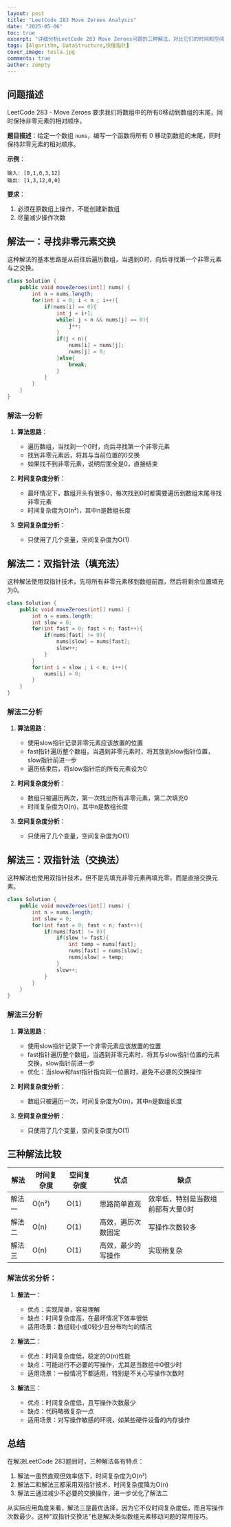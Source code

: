 ```yaml
---
layout: post
title: "LeetCode 283 Move Zeroes Analysis"
date: "2025-05-06"
toc: true
excerpt: "详细分析LeetCode 283 Move Zeroes问题的三种解法，对比它们的时间和空间复杂度及算法优劣"
tags: [Algorithm, DataStructure,快慢指针]
cover_image: tesla.jpg
comments: true
author: zempty
---
```


## 问题描述

LeetCode 283 - Move Zeroes 要求我们将数组中的所有0移动到数组的末尾，同时保持非零元素的相对顺序。

**题目描述**：给定一个数组 `nums`，编写一个函数将所有 0 移动到数组的末尾，同时保持非零元素的相对顺序。

**示例**：
```
输入: [0,1,0,3,12]
输出: [1,3,12,0,0]
```

**要求**：
1. 必须在原数组上操作，不能创建新数组
2. 尽量减少操作次数

## 解法一：寻找非零元素交换

这种解法的基本思路是从前往后遍历数组，当遇到0时，向后寻找第一个非零元素与之交换。

```java
class Solution {
    public void moveZeroes(int[] nums) {
        int n = nums.length;
        for(int i = 0; i < n ; i++){
            if(nums[i] == 0){
                int j = i+1;
                while( j < n && nums[j] == 0){
                    j++;
                }
                if(j < n){
                    nums[i] = nums[j];
                    nums[j] = 0;
                }else{
                    break;
                }
            }
        }
    }
}
```

### 解法一分析

1. **算法思路**：
   - 遍历数组，当找到一个0时，向后寻找第一个非零元素
   - 找到非零元素后，将其与当前位置的0交换
   - 如果找不到非零元素，说明后面全是0，直接结束

2. **时间复杂度分析**：
   - 最坏情况下，数组开头有很多0，每次找到0时都需要遍历到数组末尾寻找非零元素
   - 时间复杂度为O(n²)，其中n是数组长度

3. **空间复杂度分析**：
   - 只使用了几个变量，空间复杂度为O(1)

## 解法二：双指针法（填充法）

这种解法使用双指针技术，先将所有非零元素移到数组前面，然后将剩余位置填充为0。

```java
class Solution {
    public void moveZeroes(int[] nums) {
        int n = nums.length;
        int slow = 0;
        for(int fast = 0; fast < n; fast++){
            if(nums[fast] != 0){
                nums[slow] = nums[fast];
                slow++;
            }
        }
        for(int i = slow ; i < n; i++){
            nums[i] = 0;
        }
    }
}
```

### 解法二分析

1. **算法思路**：
   - 使用slow指针记录非零元素应该放置的位置
   - fast指针遍历整个数组，当遇到非零元素时，将其放到slow指针位置，slow指针前进一步
   - 遍历结束后，将slow指针后的所有元素设为0

2. **时间复杂度分析**：
   - 数组只被遍历两次，第一次找出所有非零元素，第二次填充0
   - 时间复杂度为O(n)，其中n是数组长度

3. **空间复杂度分析**：
   - 只使用了几个变量，空间复杂度为O(1)

## 解法三：双指针法（交换法）

这种解法也使用双指针技术，但不是先填充非零元素再填充零，而是直接交换元素。

```java
class Solution {
    public void moveZeroes(int[] nums) {
        int n = nums.length;
        int slow = 0;
        for(int fast = 0; fast < n; fast++){
            if(nums[fast] != 0){
                if(slow != fast){
                    int temp = nums[fast];
                    nums[fast] = nums[slow];
                    nums[slow] = temp;
                }
                slow++;
            }
        }
    }
}
```

### 解法三分析

1. **算法思路**：
   - 使用slow指针记录下一个非零元素应该放置的位置
   - fast指针遍历整个数组，当遇到非零元素时，将其与slow指针位置的元素交换，slow指针前进一步
   - 优化：当slow和fast指针指向同一位置时，避免不必要的交换操作

2. **时间复杂度分析**：
   - 数组只被遍历一次，时间复杂度为O(n)，其中n是数组长度

3. **空间复杂度分析**：
   - 只使用了几个变量，空间复杂度为O(1)

## 三种解法比较

| 解法 | 时间复杂度 | 空间复杂度 | 优点 | 缺点 |
|------|------------|------------|------|------|
| 解法一 | O(n²) | O(1) | 思路简单直观 | 效率低，特别是当数组前部有大量0时 |
| 解法二 | O(n) | O(1) | 高效，遍历次数固定 | 写操作次数较多 |
| 解法三 | O(n) | O(1) | 高效，最少的写操作 | 实现稍复杂 |

### 解法优劣分析：

1. **解法一**：
   - 优点：实现简单，容易理解
   - 缺点：时间复杂度高，在最坏情况下效率很低
   - 适用场景：数组较小或0较少且分布均匀的情况

2. **解法二**：
   - 优点：时间复杂度低，稳定的O(n)性能
   - 缺点：可能进行不必要的写操作，尤其是当数组中0很少时
   - 适用场景：一般情况下都适用，特别是不关心写操作次数时

3. **解法三**：
   - 优点：时间复杂度低，且写操作次数最少
   - 缺点：代码略微复杂一点
   - 适用场景：对写操作敏感的环境，如某些硬件设备的内存操作

## 总结

在解决LeetCode 283题目时，三种解法各有特点：
1. 解法一虽然直观但效率低下，时间复杂度为O(n²)
2. 解法二和解法三都采用双指针技术，时间复杂度降为O(n)
3. 解法三通过减少不必要的交换操作，进一步优化了解法二

从实际应用角度来看，解法三是最优选择，因为它不仅时间复杂度低，而且写操作次数最少。这种"双指针交换法"也是解决类似数组元素移动问题的常用技巧。

